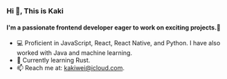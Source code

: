 <h3>Hi 👋, This is Kaki</h3>
<h4>I'm a passionate frontend developer eager to work on exciting projects.🥳 </h4>

- 💻 Proficient in JavaScript, React, React Native, and Python. I have also worked with Java and machine learning.
- 🧐 Currently learning Rust.
- 📫 Reach me at: kakiwei@icloud.com.
